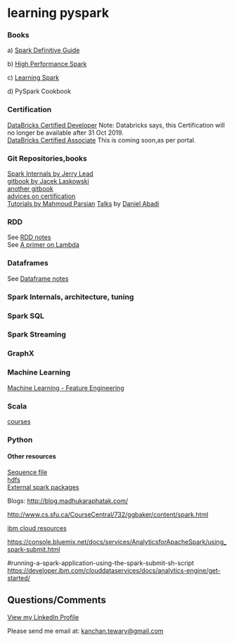 # learning pyspark

### Books
a) [Spark Definitive Guide](https://learning.oreilly.com/library/view/spark-the-definitive/9781491912201/)

b) [High Performance Spark](https://learning.oreilly.com/library/view/mastering-apache-spark/9781786462749/Text/cover.xhtml)

c) [Learning Spark](https://learning.oreilly.com/library/view/learning-spark/9781449359034/)

d) PySpark Cookbook

### Certification
[DataBricks Certified Developer](https://academy.databricks.com/exam/databricks-certified-developer-apache-spark-2x)
Note: Databricks says, this Certification will no longer be available after 31 Oct 2019.  
[DataBricks Certified Associate](https://academy.databricks.com/exam/databricks-certified-associate-for-apache-spark-24)
This is coming soon,as per portal.

### Git Repositories,books
[Spark Internals by Jerry Lead](https://github.com/JerryLead/SparkInternals)  
[gitbook by Jacek Laskowski](https://jaceklaskowski.gitbooks.io/mastering-apache-spark/content/)  
[another gitbook](https://umbertogriffo.gitbooks.io/apache-spark-best-practices-and-tuning/content/)  
[advices on certification](https://github.com/vivek-bombatkar/Databricks-Apache-Spark-2X-Certified-Developer.git)  
[Tutorials by Mahmoud Parsian](https://github.com/mahmoudparsian/pyspark-tutorial)
[Talks](http://dbmsmusings.blogspot.com/2017/10/apache-arrow-vs-parquet-and-orc-do-we.html) by [Daniel Abadi](http://www.cs.umd.edu/~abadi/)

### RDD

See [RDD notes](LEARN-RDD.md)  
See [A primer on Lambda](lambda-functions.md)

### Dataframes

See [Dataframe notes](dataframes.md)
### Spark Internals, architecture, tuning

### Spark SQL

### Spark Streaming

### GraphX

### Machine  Learning

[Machine Learning - Feature Engineering](https://machinelearningmastery.com/discover-feature-engineering-how-to-engineer-features-and-how-to-get-good-at-it/)

### Scala

[courses](https://www.coursera.org/learn/progfun1)

### Python

#### Other resources

[Sequence file](https://wiki.apache.org/hadoop/SequenceFile)  
[hdfs](http://hadoop.apache.org/docs/stable/hadoop-project-dist/hadoop-hdfs/HdfsUserGuide.html)  
[External spark packages](http://spark-packages.org/)

Blogs:
http://blog.madhukaraphatak.com/

http://www.cs.sfu.ca/CourseCentral/732/ggbaker/content/spark.html

[ibm cloud resources](https://developer.ibm.com/clouddataservices/docs/spark/)

https://console.bluemix.net/docs/services/AnalyticsforApacheSpark/using_spark-submit.html

#running-a-spark-application-using-the-spark-submit-sh-script
https://developer.ibm.com/clouddataservices/docs/analytics-engine/get-started/


## Questions/Comments

[View my LinkedIn Profile](https://www.linkedin.com/in/kanchan-tewary-44612279/)

Please send me email at: kanchan.tewary@gmail.com
